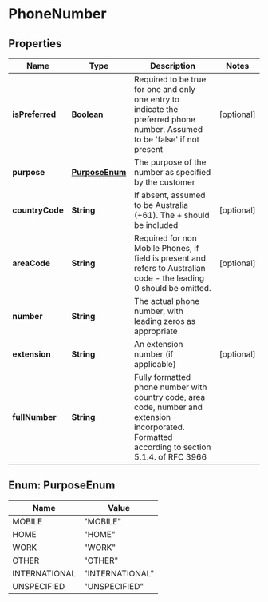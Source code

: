 
# PhoneNumber

## Properties
Name | Type | Description | Notes
------------ | ------------- | ------------- | -------------
**isPreferred** | **Boolean** | Required to be true for one and only one entry to indicate the preferred phone number.  Assumed to be &#39;false&#39; if not present |  [optional]
**purpose** | [**PurposeEnum**](#PurposeEnum) | The purpose of the number as specified by the customer | 
**countryCode** | **String** | If absent, assumed to be Australia (+61). The + should be included |  [optional]
**areaCode** | **String** | Required for non Mobile Phones, if field is present and refers to Australian code - the leading 0 should be omitted. |  [optional]
**number** | **String** | The actual phone number, with leading zeros as appropriate | 
**extension** | **String** | An extension number (if applicable) |  [optional]
**fullNumber** | **String** | Fully formatted phone number with country code, area code, number and extension incorporated. Formatted according to section 5.1.4. of RFC 3966 | 


<a name="PurposeEnum"></a>
## Enum: PurposeEnum
Name | Value
---- | -----
MOBILE | &quot;MOBILE&quot;
HOME | &quot;HOME&quot;
WORK | &quot;WORK&quot;
OTHER | &quot;OTHER&quot;
INTERNATIONAL | &quot;INTERNATIONAL&quot;
UNSPECIFIED | &quot;UNSPECIFIED&quot;




